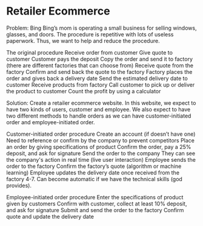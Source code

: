 # Retailer Ecommerce

Problem: Bing Bing’s mom is operating a small business for selling windows, glasses, and doors. The procedure is repetitive with lots of useless paperwork. Thus, we want to help and reduce the procedure.

The original procedure
Receive order from customer
Give quote to customer
Customer pays the deposit
Copy the order and send it to factory  (there are different factories that can choose from)
Receive quote from the factory
Confirm and send back the quote to the factory
Factory places the order and gives back a delivery date
Send the estimated delivery date to customer
Receive products from factory
Call customer to pick up or deliver the product  to customer
Count the profit by using a calculator

Solution: Create a retailer ecommerce website. In this website, we expect to have two kinds of users,  customer and employee. We also expect to have two different methods to handle orders as we can have customer-initiated order and employee-initiated order.

Customer-initiated order procedure
Create an account (if doesn’t have one)
Need to reference or confirm by the company to prevent competitors
Place an order by giving specifications of product
Confirm the order, pay a 25% deposit, and ask for signature
Send the order to the company
They can see the company's action in real time (live user interaction)
Employee sends the order to the factory
Confirm the factory’s quote (algorithm or machine learning)
Employee updates the delivery date once received from the factory
  4-7. Can become automatic if we have the technical skills (god provides).

Employee-initiated order procedure
Enter the specifications of product given by customers 
Confirm with customer, collect at least 10%  deposit, and ask for signature
Submit and send the order to the factory
Confirm quote and update the delivery date

